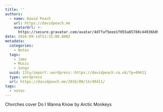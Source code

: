 ```yaml
---
title: ''
authors:
  - name: David Peach
    url: https://davidpeach.me
    avatarUrl: >-
      https://secure.gravatar.com/avatar/4d7faf5eee1f055a85788c44936b8995eaab6dfb004e7854ec747ccb272e91ee?s=96&d=mm&r=g
date: 2016-09-14T11:31:00.000Z
metadata:
  categories:
    - Notes
  tags:
    - Jams
    - Music
    - Songs
  uuid: 11ty/import::wordpress::https://davidpeach.co.uk/?p=49411
  type: wordpress
  url: https://davidpeach.me/2016/09/14/49411/
tags:
  - notes
---
```

Chvrches cover Do I Wanna Know by Arctic Monkeys